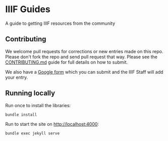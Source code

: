 # IIIF Guides
A guide to getting IIIF resources from the community

## Contributing

We welcome pull requests for corrections or new entries made on this repo. Please don't fork the repo and send pull request that way. Please see the [CONTRIBUTING.md](CONTRIBUTING.md) guide for full details on how to submit.

We also have a [Google form](https://forms.gle/S6LLjBy2o4iEBR8C9) which you can submit and the IIIF Staff will add your entry. 

## Running locally

Run once to install the libraries:

``bundle install``

Run to start the site on [http://localhost:4000](http://localhost:4000):

```
bundle exec jekyll serve
```
